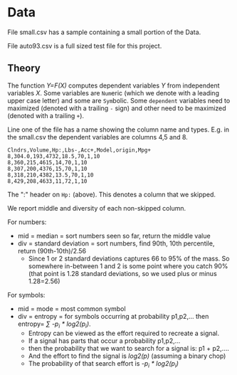 
# Data 
File small.csv has a sample containing a small portion of the Data.

File auto93.csv is a full sized test file for this project. 

## Theory
The  function _Y=F(X)_ computes dependent variables _Y_ from independent variables _X_. 
Some variables are `Num`eric (which we denote with a leading upper case letter) and some
are `Sym`bolic. Some `dependent` variables need to maximized (denoted with a trailing `-` sign)
and other need to be maximized (denoted with a trailing `+`).

Line one of the file has a name showing the column
name and types. E.g. in the small.csv
the dependent variables are columns 4,5 and 8. 
```
Clndrs,Volume,Hp:,Lbs-,Acc+,Model,origin,Mpg+
8,304.0,193,4732,18.5,70,1,10
8,360,215,4615,14,70,1,10
8,307,200,4376,15,70,1,10
8,318,210,4382,13.5,70,1,10
8,429,208,4633,11,72,1,10
```
The ":" header on `Hp:` (above). This denotes a column that we skipped.

We report middle and diversity of each non-skipped column.

For numbers:
- mid = median = sort numbers seen so far, return the middle value
- div = standard deviation = sort numbers, find 90th, 10th percentile, return (90th-10th)/2.56
  - Since 1 or 2 standard deviations captures 66 to 95\% of the mass. So somewhere in-between
    1 and 2 is some point where you catch 90\% (that point is 1.28 standard deviations, so we used
    plus or minus 1.28=2.56)

For symbols:
- mid = mode = most common symbol
- div = entropy = for symbols occurring at probability p1,p2,... then   
     entropy= <em>&sum; -p<sub>i</sub> \* log2(p<sub>i</sub>)</em>.
  - Entropy can be viewed as the effort required to recreate a signal. 
  - If a signal has parts
    that occur a probability p1,p2,... 
  - then the probability that we want to search for a signal is:
    p1 + p2,.... 
  - And the effort to find the signal is _log2(p)_ (assuming a binary chop)
  - The probability of that search effort is  <em>-p<sub>i</sub> \* log2(p<sub>i</sub>)</em>
    
